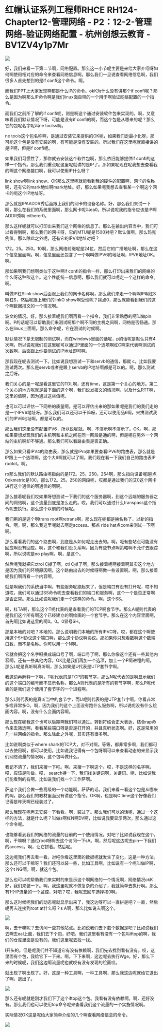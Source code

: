 # 红帽认证系列工程师RHCE RH124-Chapter12-管理网络 - P2：12-2-管理网络-验证网络配置 - 杭州创想云教育 - BV1ZV4y1p7Mr

![](img/e66f5d951a29b4a85748a2cbc3d7b150_0.png)

好，我们来看一下第二节啊，网络配置。那么这一小节呢主要是来给大家介绍呀如何啊使用相对应的命令来查看网络信息啊。那么我们一旦说查看网络信息啊，我们很多人首先想到的是if confi这个命令。啊。

而我们PPT上大家发现啊都是什么IP的命令。okK为什么没有讲那个if confi呢？那么是因为啊那么IP命令啊是我们linux面自带的一个用于啊验证网络配置的一个指令。

而我们之前所了解的if confi呢，则是啊这个通过安装软件包来实现的。啊，又意味着我们默认情况下呀，可能是没有if confi的啊，而这个包是从哪来的呢？那么它的包呢名字呢叫ne toolss啊。

ne tools这个包名称啊，是通过安装它来提供的OK呃，如果我们走最小化呀，那可能这个包是没有安装的啊，有可能是没有安装的。所以我们在这里呢就直接讲的是IP啊，但是if confi呢。

如果我们习惯性了，那你就去安装这个软件包啊，那么依旧能够提供if confi的这样一个指令。那么我们重点呢这里呢就讲的是IP了。那如果呢现在呢我想去查看我的啊这个网络接口啊，我可以使用IP什么呀？

 link show啊link show。OK那么这里呢就能看到我的硬件的配置啊，网卡的名称啊，还有它的mark地址啊mark地址。好，那么如果呢我想去查看某一个啊这个网卡的呃这个IP地址呀。

那么就是IPAADDR秀后面跟上我们的网卡的设备名称。好，那么我们来试一下啊，那么在我们的系统里面啊，那么网卡呢叫ea0。所以说呢我的指令应该是IP啊ADDR秀啊 eitherer0。

那么这样呢就可以打印出来我们这个网络的信息了。那么在输出内容当中，我们可以看得到啊，那么我们的网卡呀，它的MTU呢是1500对吧？默认值啊，那么玛克例值。那么除此之外呢，还有它的IPV4地址对吧？

172。25。250。10啊，那么网络前缀呢是24位，然后它的广播地址啊，那么在这个信息里面啊。啊，信息里面还包含了一个啊叫做IPV6的地址啊，IPV6地址OK。啊。

那如果啊我们想啊类似于这种啊if confi的指令一样，那么打印出来我们的网络的什么呀这种唉这个。这个性能统一信息啊，那么我们就可以呢走一个这样的命令。啊。

叫做IP杠Slink show后面跟上我们的网卡名称啊，那么我们来走一个啊啊IP啊杠S啊杠S，然后呢跟上我们的linkO show啊受谁呢？挨点0，那么就能看到我们的这个啊数据报文的一个情况啊。

波文的情况。好，那么接着呢我们啊再看一个指令，我们非常熟悉的啊叫做pin啊。P的话呢可以帮助我们来测试啊那个啊不同的主机之间啊，网络是否畅通。那么在linux上面啊，那么命令呢，它在测试的时候啊。

默认情况下是无限制的测试啊，而在windows里面的话呢，p的话呢是默认只有4次啊，所以说呢我们在这里呢可以通过P里面的一个选项啊杠C啊来代表啊测试的次数啊，后面跟上你要测试的IP地址即可啊。

那我现在呢去测试一下。比如说我想测试一下和servb的通信，那就 c，比如我要测试两次。那么是servb或者是跟上servb的IP地址啊都是可以的。啊，那么测试之后呀。

我们关心的是一呢是看这里它的TDL啊，还有time，这是第一个关心的地方。第二个关心的地方呢就是最下面的这个啊，我们说发报文的情况啊，以及什么RTT啊，这里的值啊，因为通过这些值呢。

也可以可以评估一下网络的质量啊，是可以评估出来的那如果呢是我们的我们走的是一个IPV6地址呀。那么我们可以还可以干嘛呀，还可以使用品6啊，来拼测试我们的IPV6地址啊，都是可以的。

那么我们这里没有配置IPV6，所以说呢就。啊，不演示啊不演示了。OK。啊，那如果要想发现我们的主机啊和主机之间在同一网段是通的啊，但是呢在另外一个网站的主机啊却不够通。那么我们可以看路由表是否正确。

那么如果只看IPV4的路由表，那么就是IPro如果要查看IPV6的路由表，那么就是IP跟上一个选项啊，这个大6啊就可以了啊。我们现在看一下我们自己的路由表IP rootot。啊。

ro那么我们的默认路由呢指向的是172。25。250。254啊，那么指向设备呢是I点0okmetric是100，那么172。25。250的网段呢，哎都是通过我们的艾0这个网卡进行这个通信的啊通信的啊啊。

那么接着呢我们哎如果呀想测试一下我们的这个服务器啊，到这个远端的服务器之间的网络啊，这个流量到底是怎么走的。哎，我们可以通过什么transpass这个指令呢去执行。那么这个以前的时候呢。

我们用的是这个啊trans root啊retrans啊，那么现在呢都是换名称了，以新的指令。啊。啊，那么我这里呢就去啊走access。那点 ride hat点com来测试一下啊啊。

那么看看我们的这个路由啊，到底是从如何呢走出去的。啊，呃有些站点可能没有回应啊没有回应。啊，这个和我们没关系啊，因为有些节点啊策略啊不允许去跟踪啊，所以说呢是no play啊。啊，是这个。

然后呢我就把它ctrol C掉了啊，ctl C掉了啊，那么接着呢啊接着啊其实这个地方是因为我们的环境原因啊，这个路由出去的时候呀啊做一些设置啊。啊，那么接着呢我们啊再看一个内容啊。

就是啊我们的系统当中啊，有些服务呢跑起来了，但是端口有没有打开呢，哎不知道哎，我们可以通过SS命令呢去查看我们的端口和服务啊，这个一个是否正常啊是否正常。那么比如说呢我们走一个这样的命令。啊，这个SS。

啊，杠TA啊，那么这个T呢代表的是查看我们的TCP啊套节字。那么A呢则代表的是我们这个所有啊这个已经建立的啊绘画的一个套节字。那么在这个内容里面啊，首先啊比如说这里的啊0。0。0冒号SH。

那是本地的对吧？本地的。那么说明我们本地的所有IPVC呀。哎，都在这个啊使用这个SH协议这个端口啊，那么这个协议啊协议。那如果你只想看数啊这个数端口数，而不是名称。你可以用一个N啊。

它就会把这个名字呀换成端口号了啊，端口号了啊，那么你像这个还有一些其他内容啊，还有一些其他内容。OK比是我们再加一个选项，加上一个P啊进程的啊，那么L呢是真听啊真听啊，那么如果是U代表是UTP套节字啊。

我这边再解释一下啊，T呢代表的是TCP的套节字，那么N呢代表的是啊显示我们的这个端口的编号而不显示名称，那么A则代表的是所有的套节字啊，那么P呢代表的是我们这个使用了套节字的一个进程啊。

那么L则代表的是真听当中的套节字，而U呢则代表的是UTP套节字啊，你看非常多哎非常多O。啊，因为我们的这个上面没有跑什么服务啊，所以说呢没有什么绘画内容。啊，没有什么会画内容啊。

那么现在呢我这个也可以后期啊我们可以通过。转到符结合正大表达，结合rap命令来去筛选啊，看看某些端口呀是否是打开的，并且真听状态啊。好，这是常用的几一些网络的指令。那么除此之外呢，其实还有很多啊。

比如说啊类似于where shark的TCP大，对不对啊，等等，都非常多啊，我们都可以去使用啊，都可以使用。比如说我记得有一个包呀啊可以来查看动态的来显示我们网络流量的情况啊，这个包叫做什么。

我记不清了，我们来搜一下吧。啊，来搜一下啊这个。哎，不是这样的名字啊。哎，应该是叫做。哎， search持一下，我们找关键词啊，关键词。呃，比如说我们能看到的有啊，比如说我们找一个工作萨啊。

萨这个我们会做一些高级的一个功能啊。萨萨的话。我们来看一看这个包是从哪来的啊。那么我们的教材里面没有讲这个指令。OK啊，也是啊C time这个好像我们记得是昨天啊已经装过了。

那么我现在呢再去安装一下看看。啊，装过了。那么我们可以的话呢，通过一个这样的方法，就是什么呢？叫做s啊杠N啊DV啊，比如说我要显示两次，那么通过这个命令呢。

也能够看到我们的网络的流量的目前的一个使用情况，对吧？比如说我现在这个。啊，干嘛呀？通过root呀啊去这个访问一下sA。啊，然后呢这边呢去pin一下我们的access。啊，让它拼着。然后呢。

这边呢我们再去看一看。对吧你看这里面的数据呢就发生了变化，这是一种方法。那么还可以干嘛呀？我们还可以装一些，比如工具啊，比如说有一个呢叫做IP啊，这个t NG啊。啊，就这个包。

那么也可以呢帮助我们来实时的来显示这个啊网络的一个情况啊，网络情况okK好，我们来装一下。啊，我这里呢就不做复杂的介绍了，我就简单去执行啊。那么有1个IP流量的一个监控，对吧？哎，我呢去回车选择挨0啊。

那么这时候呢我们的动态呢就显示出来了，我这边呀可以一直拼是吧？一直，然后呢再去连接到root at什么呀？s A啊，那么比如说去啊这个。



![](img/e66f5d951a29b4a85748a2cbc3d7b150_2.png)

啊，去干嘛呢？去访问一些其他站点。比如说我们去下载个数据是吧？比如说我们去啊去eal上面，我们去下个包，好吧。我们这里看有没有一个包叫iftop的啊，我们的仓库里面是没有的。我们这里呢去找一找。

I开头的。但是呢我们并不知道它有没有依赖啊，我们先去找到看有没有。哎，这里面有个包，我给它下一下来。啊，下下来啊，这边呢去执行Wge。好，那么下来的时候呢，我们这边啊流量呢也就哎有没有发现的绘画哎。

就出现了啊出现了。好，这是一种工具啊，一种工具啊，那么我这边呢就给它退出了啊，退出了。

![](img/e66f5d951a29b4a85748a2cbc3d7b150_4.png)

那么还有呢就是刚才我们下了这个iftop这个包。我看有没有依赖啊。啊，还好没有。那么我们也可以使用top命令呢来查看我们这个流量的一个实施情况啊。

实际情况OK这是呢给大家简单介绍的几个啊查看网络信息的命令。

![](img/e66f5d951a29b4a85748a2cbc3d7b150_6.png)